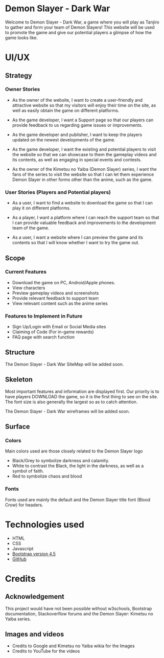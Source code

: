 # Demon Slayer - Dark War

Welcome to Demon Slayer - Dark War, a game where you will play as Tanjiro to gather and form your team of Demon Slayers! This website will be used to promote the game and give our potential players a glimpse of how the game looks like.

# UI/UX

## Strategy
### Owner Stories

- As the owner of the website, I want to create a user-friendly and attractive website so that my visitors will enjoy their time on the site, as well as easily obtain the game on different platforms.

- As the game developer, I want a Support page so that our players can provide feedback to us regarding game issues or improvements.

- As the game developer and publisher, I want to keep the players updated on the newest developments of the game.

- As the game developer, I want the existing and potential players to visit the website so that we can showcase to them the gameplay videos and its contents, as well as engaging in special events and contests.

- As the owner of the Kimetsu no Yaiba (Demon Slayer) series, I want the fans of the series to visit the website so that I can let them experience Demon Slayer in other forms other than the anime, such as the game.

### User Stories (Players and Potential players)

- As a user, I want to find a website to download the game so that I can play it on different platforms.

- As a player, I want a platform where I can reach the support team so that I can provide valuable feedback and improvements to the development team of the game.

- As a user, I want a website where I can preview the game and its contents so that I will know whether I want to try the game out.

## Scope
### Current Features

- Download the game on PC, Android/Apple phones.
- View characters
- Preview gameplay videos and screenshots
- Provide relevant feedback to support team
- View relevant content such as the anime series

### Features to Implement in Future
- Sign Up/Login with Email or Social Media sites
- Claiming of Code (For in-game rewards)
- FAQ page with search function

## Structure
The Demon Slayer - Dark War SiteMap will be added soon.

## Skeleton
Most important features and information are displayed first. Our priority is to have players DOWNLOAD the game, so it is the first thing to see on the site. The font size is also generally the largest so as to catch attention.

The Demon Slayer - Dark War wireframes will be added soon.

## Surface
### Colors
Main colors used are those closely related to the Demon Slayer logo
- Black/Grey to symbolize darkness and calamity.
- White to contrast the Black, the light in the darkness, as well as a symbol of faith.
- Red to symbolize chaos and blood

### Fonts
Fonts used are mainly the default and the Demon Slayer title font (Blood Crow) for headers.

# Technologies used
- HTML
- CSS
- Javascript
- [Bootstrap version 4.5](https://getbootstrap.com/docs/4.5/getting-started/introduction/)
- [GitHub](https://github.com/)

# Credits
## Acknowledgement
This project would have not been possible without w3schools, Bootstrap documentation, Stackoverflow forums and the Demon Slayer: Kimetsu no Yaiba series.

## Images and videos
- Credits to Google and Kimetsu no Yaiba wikia for the Images
- Credits to YouTube for the videos